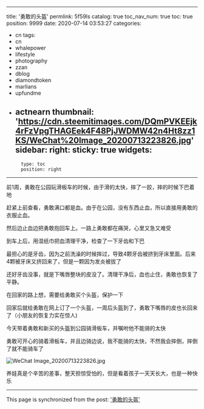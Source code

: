 
---
title: '勇敢的头盔'
permlink: 5f59ls
catalog: true
toc_nav_num: true
toc: true
position: 9999
date: 2020-07-14 03:53:27
categories:
- cn
tags:
- cn
- whalepower
- lifestyle
- photography
- zzan
- dblog
- diamondtoken
- marlians
- upfundme
- actnearn
thumbnail: 'https://cdn.steemitimages.com/DQmPVKEEjk4rFzVpgTHAGEek4F48PjJWDMW42n4Ht8zz1KS/WeChat%20Image_20200713223826.jpg'
sidebar:
    right:
        sticky: true
widgets:
    -
        type: toc
        position: right
---


前1周，勇敢在公园玩滑板车的时候，由于滑的太快，摔了一跤，摔的时候下巴着地

赶紧上前查看，勇敢满口都是血。由于在公园，没有东西止血，所以直接用勇敢的衣服止血。

然后边止血边把勇敢抱回车上。一路上勇敢都在痛哭，心里又急又难受

到车上后，用湿纸巾把血清理干净，检查了一下牙齿和下巴

最担心的是牙齿，因为之前洗澡的时候摔过，导致4颗牙齿被挤到牙床里面。后来4颗被牙床又挤回来了，但是一颗因为发炎被拔了

还好牙齿没事，就是下嘴唇整块的皮没了。清理干净后，血也止住，勇敢也恢复了平静。

在回家的路上想，需要给勇敢买个头盔，保护一下

回家后就给勇敢在网上订了一个头盔，一周后头盔到了，勇敢下嘴唇的皮也长回来了（小朋友的恢复力实在惊人)

今天带着勇敢和新买的头盔到公园骑滑板车，并嘱咐他不能骑的太快

勇敢可开心的骑着滑板车，并且边骑边说，我不能骑的太快，不然我会摔倒，摔倒了就不能骑车了


![WeChat Image_20200713223826.jpg](https://cdn.steemitimages.com/DQmPVKEEjk4rFzVpgTHAGEek4F48PjJWDMW42n4Ht8zz1KS/WeChat%20Image_20200713223826.jpg)

养娃真是个辛苦的差事，整天担惊受怕的，但是看着孩子一天天长大，也是一种快乐

- - -

This page is synchronized from the post: ['勇敢的头盔'](https://steemit.com/@ericet/5f59ls)
